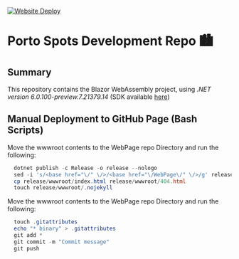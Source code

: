 
[![Website Deploy](https://github.com/PortoSpots/WebDev/actions/workflows/PageDeploy.yml/badge.svg)](https://github.com/PortoSpots/WebDev/actions/workflows/PageDeploy.yml)

# Porto Spots Development Repo 🏙

## Summary
This repository contains the Blazor WebAssembly project, using *.NET version 6.0.100-preview.7.21379.14* (SDK available [here](https://dotnet.microsoft.com/download/dotnet/6.0))


## Manual Deployment to GitHub Page (Bash Scripts)

Move the wwwroot contents to the WebPage repo Directory and run the following:
```ps1
  dotnet publish -c Release -o release --nologo
  sed -i 's/<base href="\/" \/>/<base href="\/WebPage\/" \/>/g' release/wwwroot/index.html
  cp release/wwwroot/index.html release/wwwroot/404.html
  touch release/wwwroot/.nojekyll
```
Move the wwwroot contents to the WebPage repo Directory and run the following:
```ps1
  touch .gitattributes
  echo "* binary" > .gitattributes
  git add *
  git commit -m "Commit message"
  git push
```
